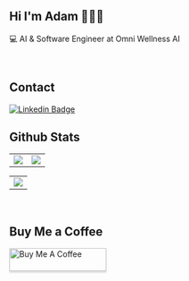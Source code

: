 ## Hi I'm Adam 👨🏻‍💻 

💻 AI & Software Engineer at Omni Wellness AI <br>

<br>

<div>
    <h2 align=left> Contact</h2>
</div>

[![Linkedin Badge](https://img.shields.io/badge/LinkedIn-0077B5?style=for-the-badge&logo=linkedin&logoColor=white)](https://www.linkedin.com/in/adam-marey)

<div>
    <h2 align=left> Github Stats</h2>
</div>
<table>
    <tr>
        <td colspan="2" rowspan="2">
            <a href = "https://git.io/streak-stats">
        <img src="https://streak-stats.demolab.com/?user=adam-marey&theme=blueberry_duo">
            </a>
        </a>
        </td>
        <td colspan="2" rowspan="2">
        <img src="https://github-readme-stats.vercel.app/api?username=adam-marey&theme=github_dark&show_icons=true">
        </a>
        </td>
    </tr>
</table>
<table>
    <tr>
      <td>
    <img src ="https://github-readme-stats.vercel.app/api/top-langs/?username=adam-marey&layout=compact&hide_border=true&theme=darcula&bg_color=00000000&langs_count=6&hide=jupyter%20notebook,tex,css,php">
  </td>
</tr>
</table>
<br >
<div>
    <h2 align=left> Buy Me a Coffee </h2>
</div>
<a href="https://www.buymeacoffee.com/phyhxmmjrj" target="_blank"><img src="https://www.buymeacoffee.com/assets/img/custom_images/orange_img.png" alt="Buy Me A Coffee" style="height: 41px !important;width: 174px !important;box-shadow: 0px 3px 2px 0px rgba(190, 190, 190, 0.5) !important
;-webkit-box-shadow: 0px 3px
 2px 0px rgba(190, 190, 190, 0.5) !important;" ></a>
